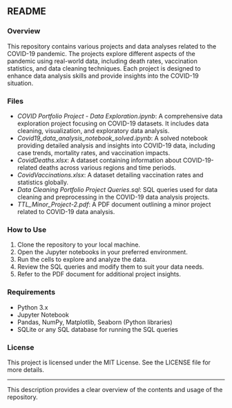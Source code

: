 ## README

### Overview
This repository contains various projects and data analyses related to the COVID-19 pandemic. The projects explore different aspects of the pandemic using real-world data, including death rates, vaccination statistics, and data cleaning techniques. Each project is designed to enhance data analysis skills and provide insights into the COVID-19 situation.

### Files
- *COVID Portfolio Project - Data Exploration.ipynb*: A comprehensive data exploration project focusing on COVID-19 datasets. It includes data cleaning, visualization, and exploratory data analysis.
- *Covid19_data_analysis_notebook_solved.ipynb*: A solved notebook providing detailed analysis and insights into COVID-19 data, including case trends, mortality rates, and vaccination impacts.
- *CovidDeaths.xlsx*: A dataset containing information about COVID-19-related deaths across various regions and time periods.
- *CovidVaccinations.xlsx*: A dataset detailing vaccination rates and statistics globally.
- *Data Cleaning Portfolio Project Queries.sql*: SQL queries used for data cleaning and preprocessing in the COVID-19 data analysis projects.
- *TTL_Minor_Project-2.pdf*: A PDF document outlining a minor project related to COVID-19 data analysis.

### How to Use
1. Clone the repository to your local machine.
2. Open the Jupyter notebooks in your preferred environment.
3. Run the cells to explore and analyze the data.
4. Review the SQL queries and modify them to suit your data needs.
5. Refer to the PDF document for additional project insights.

### Requirements
- Python 3.x
- Jupyter Notebook
- Pandas, NumPy, Matplotlib, Seaborn (Python libraries)
- SQLite or any SQL database for running the SQL queries

### License
This project is licensed under the MIT License. See the LICENSE file for more details.

---

This description provides a clear overview of the contents and usage of the repository.

